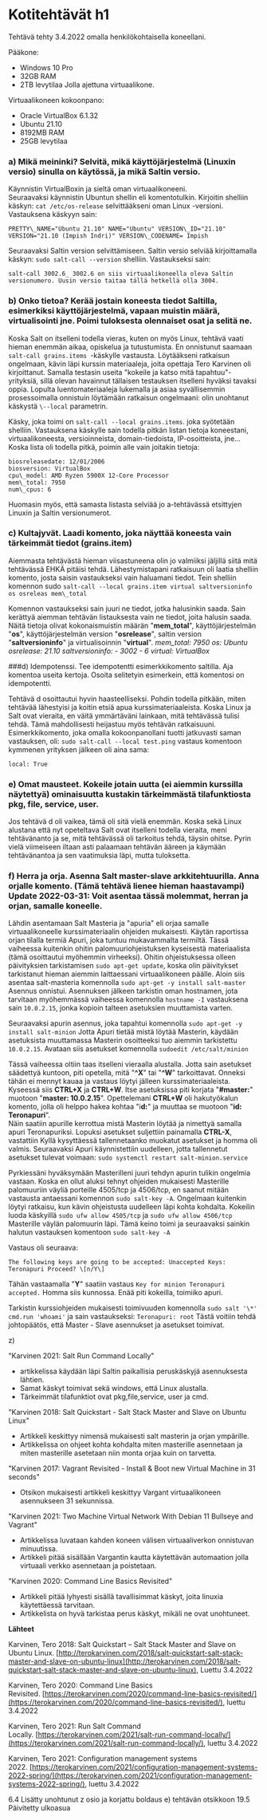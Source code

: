 # **Kotitehtävät h1**

Tehtävä tehty 3.4.2022 omalla henkilökohtaisella koneellani.

Pääkone:

*   Windows 10 Pro
*   32GB RAM
*   2TB levytilaa Jolla ajettuna virtuaalikone.

Virtuaalikoneen kokoonpano:

*   Oracle VirtualBox 6.1.32
*   Ubuntu 21.10
*   8192MB RAM
*   25GB levytilaa

### a) Mikä meininki? Selvitä, mikä käyttöjärjestelmä (Linuxin versio) sinulla on käytössä, ja mikä Saltin versio.

Käynnistin VirtualBoxin ja sieltä oman virtuaalikoneeni.  
Seuraavaksi käynnistin Ubuntun shellin eli komentotulkin. Kirjoitin shelliin käskyn: `cat /etc/os-release` selvittääkseni oman Linux -versioni. Vastauksena käskyyn sain: 
```
PRETTY\_NAME="Ubuntu 21.10" NAME="Ubuntu" VERSION\_ID="21.10" VERSION="21.10 (Impish Indri)" VERSION\_CODENAME= Impish
```

Seuraavaksi Saltin version selvittämiseen. Saltin versio selviää kirjoittamalla käskyn: `sudo salt-call --version` shelliin. Vastaukseksi sain: 
```
salt-call 3002.6_ 3002.6 on siis virtuaalikoneella oleva Saltin versionumero. Uusin versio taitaa tällä hetkellä olla 3004.
```

### b) Onko tietoa? Kerää jostain koneesta tiedot Saltilla, esimerkiksi käyttöjärjestelmä, vapaan muistin määrä, virtualisointi jne. Poimi tuloksesta olennaiset osat ja selitä ne.

Koska Salt on itselleni todella vieras, kuten on myös Linux, tehtävä vaati hieman enemmän aikaa, opiskelua ja tutustumista. En onnistunut saamaan `salt-call grains.items `-käskylle vastausta. Löytääkseni ratkaisun ongelmaan, kävin läpi kurssin materiaaleja, joita opettaja Tero Karvinen oli kirjoittanut. Samalla testasin useita "kokeile ja katso mitä tapahtuu"- yrityksiä, sillä olevan havainnut tällaisen testauksen itselleni hyväksi tavaksi oppia. Lopulta luentomateriaaleja lukemalla ja asiaa syvällisemmin prosessoimalla onnistuin löytämään ratkaisun ongelmaani: olin unohtanut käskystä `\--local` parametrin.

Käsky, joka toimi on `salt-call --local grains.items`. joka syötetään shelliin. Vastauksena käskylle sain todella pitkän listan tietoja koneestani, virtuaalikoneesta, versioinneista, domain-tiedoista, IP-osoitteista, jne... Koska lista oli todella pitkä, poimin alle vain joitakin tietoja: 
```
biosreleasedate: 12/01/2006 
biosversion: VirtualBox 
cpu\_model: AMD Ryzen 5900X 12-Core Processor 
mem\_total: 7950 
num\_cpus: 6
```

Huomasin myös, että samasta listasta selviää jo a-tehtävässä etsittyjen Linuxin ja Saltin versionumerot.

### c) Kultajyvät. Laadi komento, joka näyttää koneesta vain tärkeimmät tiedot (grains.item)

Aiemmasta tehtävästä hieman viisastuneena olin jo valmiiksi jäljillä siitä mitä tehtävässä EHKÄ pitäisi tehdä. Lähestymistapani ratkaisuun oli laatia shelliin komento, josta saisin vastaukseksi vain haluamani tiedot. Tein shelliin komennon sudo `salt-call --local grains.item virtual saltversioninfo os osreleas mem\_total`

Komennon vastaukseksi sain juuri ne tiedot, jotka halusinkin saada. Sain kerättyä aiemman tehtävän listauksesta vain ne tiedot, joita halusin saada. Näitä tietoja olivat kokonaismuistin määrän "**mem\_total**", käyttöjärjestelmän "**os**", käyttöjärjestelmän version "**osrelease**", saltin version "**saltversioninfo**" ja virtualisoinnin "**virtual**". _mem\_total: 7950 os: Ubuntu osrelease: 21.10 saltversioninfo: - 3002 - 6 virtual: VirtualBox_

###d) Idempotenssi. Tee idempotentti esimerkkikomento saltilla. Aja komentoa useita kertoja. Osoita selitetyin esimerkein, että komentosi on idempotentti.

Tehtävä d osoittautui hyvin haasteelliseksi. Pohdin todella pitkään, miten tehtävää lähestyisi ja koitin etsiä apua kurssimateriaaleista. Koska Linux ja Salt ovat vieraita, en väitä ymmärtäväni lainkaan, mitä tehtävässä tulisi tehdä. Tämä mahdollisesti heijastuu myös tehtävän ratkaisuuni. Esimerkkikomento, joka omalla kokoonpanollani tuotti jatkuvasti saman vastauksen, oli: `sudo salt-call --local test.ping` vastaus komentoon kymmenen yrityksen jälkeen oli aina sama: 
```
local: True
```

### e) Omat mausteet. Kokeile jotain uutta (ei aiemmin kurssilla näytettyä) ominaisuutta kustakin tärkeimmästä tilafunktiosta pkg, file, service, user.

Jos tehtävä d oli vaikea, tämä oli sitä vielä enemmän. Koska sekä Linux alustana että nyt opeteltava Salt ovat itselleni todella vieraita, meni tehtävänanto ja se, mitä tehtävässä oli tarkoitus tehdä, täysin ohitse. Pyrin vielä viimeiseen iltaan asti palaamaan tehtävän ääreen ja käymään tehtävänantoa ja sen vaatimuksia läpi, mutta tuloksetta.

### f) Herra ja orja. Asenna Salt master-slave arkkitehtuurilla. Anna orjalle komento. (Tämä tehtävä lienee hieman haastavampi) Update 2022-03-31: Voit asentaa tässä molemmat, herran ja orjan, samalle koneelle.

Lähdin asentamaan Salt Masteria ja "apuria" eli orjaa samalle virtuaalikoneelle kurssimateriaalin ohjeiden mukaisesti. Käytän raportissa orjan tilalla termiä Apuri, joka tuntuu mukavammalta termiltä. Tässä vaiheessa kuitenkin ohitin palomuuriohjeistuksen kyseisestä materiaalista (tämä osoittautui myöhemmin virheeksi). Ohitin ohjeistuksessa olleen päivityksien tarkistamisen `sudo apt-get update`, koska olin päivitykset tarkistanut hieman aiemmin laittaessani virtuaalikoneen päälle. Aloin siis asentaa salt-masteria komennolla `sudo apt-get -y install salt-master` Asennus onnistui. Asennuksen jälkeen tarkistin oman hostnamen, jota tarvitaan myöhemmässä vaiheessa komennolla `hostname -I` vastauksena sain `10.0.2.15`, jonka kopioin talteen asetuksien muuttamista varten.

Seuraavaksi apurin asennus, joka tapahtui komennolla `sudo apt-get -y install salt-minion` Jotta Apuri tietää mistä löytää Masterin, käydään asetuksista muuttamassa Masterin osoitteeksi tuo aiemmin tarkistettu `10.0.2.15`. Avataan siis asetukset komennolla `sudoedit /etc/salt/minion`

Tässä vaiheessa oltiin taas itselleni vieraalla alustalla. Jotta sain asetukset säädettyä kuntoon, piti opetella, mitä "**^X**" tai "**^W**" tarkoittavat. Onneksi tähän ei mennyt kauaa ja vastaus löytyi jälleen kurssimateriaaleista. Kyseessä siis **CTRL+X** ja **CTRL+W**. Itse asetuksissa piti korjata "**#master:**" muotoon "**master: 10.0.2.15**". Opettelemani **CTRL+W** oli hakutyökalun komento, jolla oli helppo hakea kohtaa "i**d:**" ja muuttaa se muotoon "**id: Teronapuri**".  
Näin saatiin apurille kerrottua mistä Masterin löytää ja nimettyä samalla apuri Teronapuriksi. Lopuksi asetukset suljettiin painamalla **CTRL-X**, vastattiin Kyllä kysyttäessä tallennetaanko muokatut asetukset ja homma oli valmis. Seuraavaksi Apuri käynnistettiin uudelleen, jotta tallennetut asetukset tulevat voimaan: `sudo systemctl restart salt-minion.service`

Pyrkiessäni hyväksymään Masterilleni juuri tehdyn apurin tulikin ongelmia vastaan. Koska en ollut aluksi tehnyt ohjeiden mukaisesti Masterille palomuuriin väyliä porteille 4505/tcp ja 4506/tcp, en saanut mitään vastausta antaessani komennon `sudo salt-key -A`. Ongelmaan kuitenkin löytyi ratkaisu, kun kävin ohjeistusta uudelleen läpi kohta kohdalta. Kokeilin luoda käskyillä `sudo ufw allow 4505/tcp` ja `sudo ufw allow 4506/tcp` Masterille väylän palomuurin läpi. Tämä keino toimi ja seuraavaksi sainkin halutun vastauksen komentoon `sudo salt-key -A`

Vastaus oli seuraava: 
```
The following keys are going to be accepted: Unaccepted Keys: Teronapuri Proceed? \[n/Y\]
```

Tähän vastaamalla "**Y**" saatiin vastaus `Key for minion Teronapuri accepted.` Homma siis kunnossa. Enää piti kokeilla, toimiiko apuri.

Tarkistin kurssiohjeiden mukaisesti toimivuuden komennolla `sudo salt '\*' cmd.run 'whoami'` ja sain vastaukseksi: `Teronapuri: root` Tästä voitiin tehdä johtopäätös, että Master - Slave asennukset ja asetukset toimivat.

z)

"Karvinen 2021: Salt Run Command Locally"

*   artikkelissa käydään läpi Saltin paikallisia peruskäskyjä asennuksesta lähtien.
*   Samat käskyt toimivat sekä windows, että Linux alustalla.
*   Tärkeimmät tilafunktiot ovat pkg,file,service, user ja cmd.

"Karvinen 2018: Salt Quickstart - Salt Stack Master and Slave on Ubuntu Linux"

*   Artikkeli keskittyy nimensä mukaisesti salt masterin ja orjan ympärille.
*   Artikkelissa on ohjeet kohta kohdalta miten masterille asennetaan ja miten masterille asetetaan niin monta orjaa kuin on tarvetta.

"Karvinen 2017: Vagrant Revisited - Install & Boot new Virtual Machine in 31 seconds"

*   Otsikon mukaisesti artikkeli keskittyy Vargant virtuaalikoneen asennukseen 31 sekunnissa.

"Karvinen 2021: Two Machine Virtual Network With Debian 11 Bullseye and Vagrant"

*   Artikkelissa luvataan kahden koneen välisen virtuaaliverkon onnistuvan minuutissa.
*   Artikkeli pitää sisällään Vargantin kautta käytettävän automaation jolla virtuaali verkko asennetaan ja poistetaan.

"Karvinen 2020: Command Line Basics Revisited"

*   Artikkeli pitää lyhyesti sisällä tavallisimmat käskyt, joita linuxia käytettäessä tarvitaan.
*   Artikkelista on hyvä tarkistaa perus käskyt, mikäli ne ovat unohtuneet.

**Lähteet**

Karvinen, Tero 2018: Salt Quickstart – Salt Stack Master and Slave on Ubuntu Linux. [http://terokarvinen.com/2018/salt-quickstart-salt-stack-master-and-slave-on-ubuntu-linux](http://terokarvinen.com/2018/salt-quickstart-salt-stack-master-and-slave-on-ubuntu-linux), Luettu 3.4.2022

Karvinen, Tero 2020: Command Line Basics Revisited. [https://terokarvinen.com/2020/command-line-basics-revisited/](https://terokarvinen.com/2020/command-line-basics-revisited/), luettu 3.4.2022

Karvinen, Tero 2021: Run Salt Command Locally. [https://terokarvinen.com/2021/salt-run-command-locally/](https://terokarvinen.com/2021/salt-run-command-locally/), luettu 3.4.2022

Karvinen, Tero 2021: Configuration management systems 2022. [https://terokarvinen.com/2021/configuration-management-systems-2022-spring/](https://terokarvinen.com/2021/configuration-management-systems-2022-spring/), luettu 3.4.2022

6.4 Lisätty unohtunut z osio ja korjattu boldaus e) tehtävän otsikkoon
19.5 Päivitetty ulkoasua
